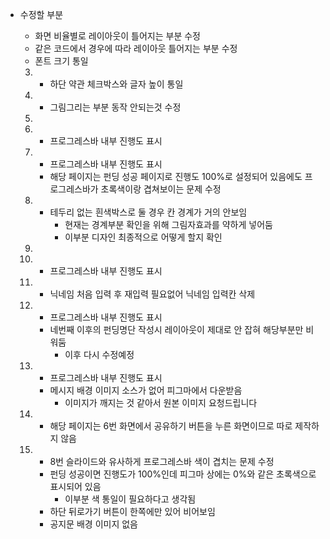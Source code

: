 * 수정할 부분

  * 화면 비율별로 레이아웃이 틀어지는 부분 수정
  * 같은 코드에서 경우에 따라 레이아웃 틀어지는 부분 수정
  * 폰트 크기 통일

  3. 
     * 하단 약관 체크박스와 글자 높이 통일

  4.  
     * 그림그리는 부분 동작 안되는것 수정
  5. 
  6.  
     * 프로그레스바 내부 진행도 표시
  7. 
     * 프로그레스바 내부 진행도 표시
     * 해당 페이지는 펀딩 성공 페이지로 진행도 100%로 설정되어 있음에도 프로그레스바가 초록색이랑 겹쳐보이는 문제 수정
  8.  
     * 테두리 없는 흰색박스로 둘 경우 칸 경계가 거의 안보임
       * 현재는 경계부분 확인을 위해 그림자효과를 약하게 넣어둠
       * 이부분 디자인 최종적으로 어떻게 할지 확인
  9.  
  10.  
      * 프로그레스바 내부 진행도 표시
  11.  
      * 닉네임 처음 입력 후 재입력 필요없어 닉네임 입력칸 삭제
  12.  
      * 프로그레스바 내부 진행도 표시
      * 네번째 이후의 펀딩명단 작성시 레이아웃이 제대로 안 잡혀 해당부분만 비워둠
        * 이후 다시 수정예정
  13.  
      * 프로그레스바 내부 진행도 표시
      * 메시지 배경 이미지 소스가 없어 피그마에서 다운받음
        * 이미지가 깨지는 것 같아서 원본 이미지 요청드립니다
  14.  
      * 해당 페이지는 6번 화면에서 공유하기 버튼을 누른 화면이므로 따로 제작하지 않음
  15.  
      * 8번 슬라이드와 유사하게 프로그레스바 색이 겹치는 문제 수정
      * 펀딩 성공이면 진행도가 100%인데 피그마 상에는 0%와 같은 초록색으로 표시되어 있음
        * 이부분 색 통일이 필요하다고 생각됨
      * 하단 뒤로가기 버튼이 한쪽에만 있어 비어보임
      * 공지문 배경 이미지 없음